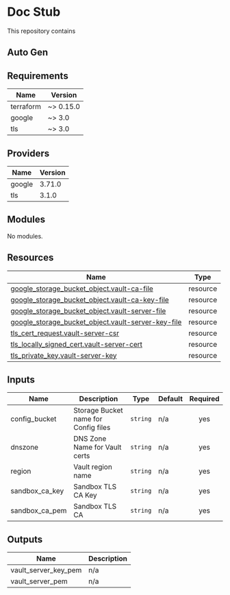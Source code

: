 # Doc Stub

This repository contains

## Auto Gen

<!-- BEGIN_TF_DOCS -->
## Requirements

| Name | Version |
|------|---------|
| terraform | ~> 0.15.0 |
| google | ~> 3.0 |
| tls | ~> 3.0 |

## Providers

| Name | Version |
|------|---------|
| google | 3.71.0 |
| tls | 3.1.0 |

## Modules

No modules.

## Resources

| Name | Type |
|------|------|
| [google_storage_bucket_object.vault-ca-file](https://registry.terraform.io/providers/hashicorp/google/latest/docs/resources/storage_bucket_object) | resource |
| [google_storage_bucket_object.vault-ca-key-file](https://registry.terraform.io/providers/hashicorp/google/latest/docs/resources/storage_bucket_object) | resource |
| [google_storage_bucket_object.vault-server-file](https://registry.terraform.io/providers/hashicorp/google/latest/docs/resources/storage_bucket_object) | resource |
| [google_storage_bucket_object.vault-server-key-file](https://registry.terraform.io/providers/hashicorp/google/latest/docs/resources/storage_bucket_object) | resource |
| [tls_cert_request.vault-server-csr](https://registry.terraform.io/providers/hashicorp/tls/latest/docs/resources/cert_request) | resource |
| [tls_locally_signed_cert.vault-server-cert](https://registry.terraform.io/providers/hashicorp/tls/latest/docs/resources/locally_signed_cert) | resource |
| [tls_private_key.vault-server-key](https://registry.terraform.io/providers/hashicorp/tls/latest/docs/resources/private_key) | resource |

## Inputs

| Name | Description | Type | Default | Required |
|------|-------------|------|---------|:--------:|
| config\_bucket | Storage Bucket name for Config files | `string` | n/a | yes |
| dnszone | DNS Zone Name for Vault certs | `string` | n/a | yes |
| region | Vault region name | `string` | n/a | yes |
| sandbox\_ca\_key | Sandbox TLS CA Key | `string` | n/a | yes |
| sandbox\_ca\_pem | Sandbox TLS CA | `string` | n/a | yes |

## Outputs

| Name | Description |
|------|-------------|
| vault\_server\_key\_pem | n/a |
| vault\_server\_pem | n/a |
<!-- END_TF_DOCS -->
